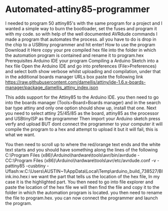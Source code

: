 # Automated-attiny85-programmer
I needed to program 50 attiny85's with the same program for a project and I wanted a simple way to burn the bootloader, set the fuses and program it with my code. so with help of the well documented AVRdude commands I made a program that automates the process. all you have to do is drop in the chip to a USBtiny programmer and hit enter!
How to use the program
Download it Here
copy your pre compiled hex file into the folder in which the automation program is contained and rename it to program.hex
Prerequisites
Arduino IDE
your program
Compiling a Arduino Sketch into a hex file
Open the Arduino IDE and go into preferences (File>Preferences) and select both show verbose whilst uploading and compilation, under that in the additional boards manager URLs box paste the following link 
https://raw.githubusercontent.com/damellis/attiny/ide-1.6.x-boards-manager/package_damellis_attiny_index.json

This adds support for the Attiny85 to the Arduino IDE. you then need to go into the boards manager (Tools>Board>Boards manager) and in the search bar type attiny and only one option should show up, install that one.
Next you need to select attiny 25/45/85 as the board, attiny85 as the processor and USBtinyISP as the programmer 
Then import your Arduino sketch
press verfy and upload BUT dont connect the programmer to your computer 
it will compile the program to a hex and attempt to upload it but it will fail, this is what we want.

You then need to scroll up to where the red/orange text ends and the white text starts and you should have something along the lines of the following
C:\Program Files (x86)\Arduino\hardware\tools\avr/bin/avrdude -CC:\Program Files (x86)\Arduino\hardware\tools\avr/etc/avrdude.conf -v -pattiny85 -cusbtiny -Uflash:w:C:\Users\AUSTIN~1\AppData\Local\Temp\arduino_build_738527/Blink.ino.hex:i 
we want the part that tells us the location of the hex file, In my case it is the highlighted part. You then need to go into file explorer and paste the location of the hex file we will then find the file and copy it to the folder in which the automation program is located. you then need to rename the file to program.hex.
you can now connect the programmer and launch the program.

